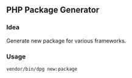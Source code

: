## PHP Package Generator

### Idea

Generate new package for various frameworks.

### Usage

```
vendor/bin/dpg new:package
```
